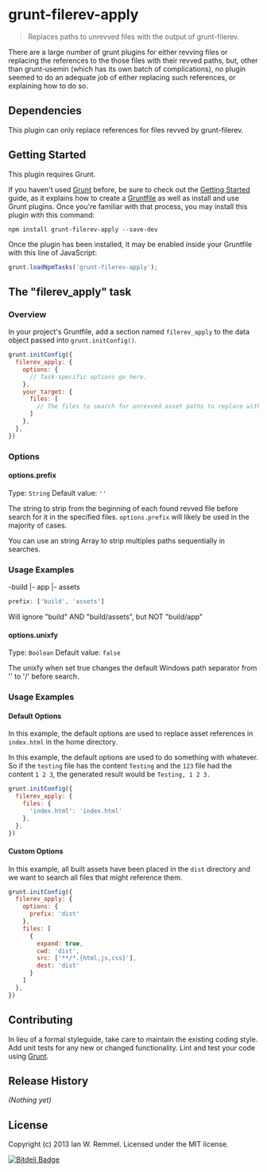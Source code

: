 # grunt-filerev-apply

> Replaces paths to unrevved files with the output of grunt-filerev.

There are a large number of grunt plugins for either revving files or replacing the references to the those files with their revved paths, but, other than grunt-usemin (which has its own batch of complications), no plugin seemed to do an adequate job of either replacing such references, or explaining how to do so.

## Dependencies

This plugin can only replace references for files revved by grunt-filerev.

## Getting Started
This plugin requires Grunt.

If you haven't used [Grunt](http://gruntjs.com/) before, be sure to check out the [Getting Started](http://gruntjs.com/getting-started) guide, as it explains how to create a [Gruntfile](http://gruntjs.com/sample-gruntfile) as well as install and use Grunt plugins. Once you're familiar with that process, you may install this plugin with this command:

```shell
npm install grunt-filerev-apply --save-dev
```

Once the plugin has been installed, it may be enabled inside your Gruntfile with this line of JavaScript:

```js
grunt.loadNpmTasks('grunt-filerev-apply');
```

## The "filerev_apply" task

### Overview
In your project's Gruntfile, add a section named `filerev_apply` to the data object passed into `grunt.initConfig()`.

```js
grunt.initConfig({
  filerev_apply: {
    options: {
      // Task-specific options go here.
    },
    your_target: {
      files: [
        // The files to search for unrevved asset paths to replace with their revved counterparts. If the path is anything other than `.`, you'll need to specify `options.prefix` as explained below.
      ]
    },
  },
})
```

### Options

#### options.prefix
Type: `String`
Default value: `''`

The string to strip from the beginning of each found revved file before search for it in the specified files. `options.prefix` will likely be used in the majority of cases.

You can use an string Array to strip multiples paths sequentially in searches.

### Usage Examples

-build
|- app
|- assets

```javascript
prefix: ['build', 'assets']
```
Will ignore "build" AND "build/assets", but NOT "build/app"

#### options.unixfy
Type: `Boolean`
Default value: `false`

The unixfy when set true changes the default Windows path separator from '\' to '/' before search.

### Usage Examples

#### Default Options

In this example, the default options are used to replace asset references in `index.html` in the home directory.

In this example, the default options are used to do something with whatever. So if the `testing` file has the content `Testing` and the `123` file had the content `1 2 3`, the generated result would be `Testing, 1 2 3.`

```js
grunt.initConfig({
  filerev_apply: {
    files: {
      'index.html': 'index.html'
    },
  },
})
```

#### Custom Options
In this example, all built assets have been placed in the `dist` directory and we want to search all files that might reference them.

```js
grunt.initConfig({
  filerev_apply: {
    options: {
      prefix: 'dist'
    },
    files: [
      {
        expand: true,
        cwd: 'dist',
        src: ['**/*.{html,js,css}'],
        dest: 'dist'
      }
    ]
  },
})
```

## Contributing
In lieu of a formal styleguide, take care to maintain the existing coding style. Add unit tests for any new or changed functionality. Lint and test your code using [Grunt](http://gruntjs.com/).

## Release History
_(Nothing yet)_

## License
Copyright (c) 2013 Ian W. Remmel. Licensed under the MIT license.


[![Bitdeli Badge](https://d2weczhvl823v0.cloudfront.net/ianwremmel/grunt-filerev-apply/trend.png)](https://bitdeli.com/free "Bitdeli Badge")

